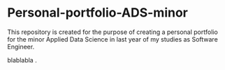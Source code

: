 # Personal-portfolio-ADS-minor
This repository is created for the purpose of creating a personal portfolio for the minor Applied Data Science in last year of my studies as Software Engineer.

blablabla
.
